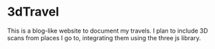 # 3dTravel
This is a blog-like website to document my travels. I plan to include 3D scans from places I go to, integrating them using the three js library.
